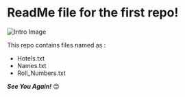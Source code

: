 # ReadMe file for the first repo!

![Intro Image](https://w7.pngwing.com/pngs/203/632/png-transparent-get-started-button-thumbnail.png "Intro Image")

This repo contains files named as :
- Hotels.txt
- Names.txt
- Roll_Numbers.txt

__*See You Again!*__ 😊
